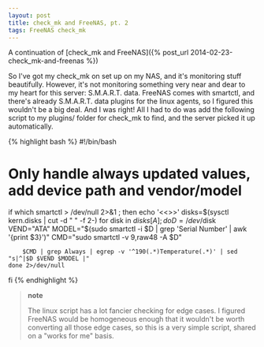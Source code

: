 ```yaml
---
layout: post
title: check_mk and FreeNAS, pt. 2
tags: FreeNAS check_mk
---
```


A continuation of [check_mk and FreeNAS]({% post_url 2014-02-23-check_mk-and-freenas %})

So I've got my check\_mk on set up on my NAS, and it's monitoring stuff
beautifully. However, it's not monitoring something very near and dear
to my heart for this server: S.M.A.R.T. data. FreeNAS comes with
smartctl, and there's already S.M.A.R.T. data plugins for the linux
agents, so I figured this wouldn't be a big deal. And I was right! All I
had to do was add the following script to my plugins/ folder for
check\_mk to find, and the server picked it up automatically.

{% highlight bash %}
#!/bin/bash

# Only handle always updated values, add device path and vendor/model
if which smartctl > /dev/null 2>&1 ; then
    echo '<<<smart>>>'
    disks=$(sysctl kern.disks | cut -d " " -f 2-)
    for disk in ${disks[A]}; do
        D=/dev/$disk
        VEND="ATA"
        MODEL="$(sudo smartctl -i $D | grep 'Serial Number' | awk '{print $3}')"
        CMD="sudo smartctl -v 9,raw48 -A $D"

        $CMD | grep Always | egrep -v '^190(.*)Temperature(.*)' | sed "s|^|$D $VEND $MODEL |"
    done 2>/dev/null
fi
{% endhighlight %}

> **note**
>
> The linux script has a lot fancier checking for edge cases. I figured
> FreeNAS would be homogeneous enough that it wouldn't be worth
> converting all those edge cases, so this is a very simple script,
> shared on a "works for me" basis.

